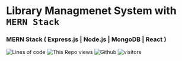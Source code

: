 # Library Managmenet System with `MERN Stack`
### MERN Stack ( Express.js | Node.js | MongoDB | React )
![Lines of code](https://img.shields.io/tokei/lines/github/induwarauthsara/lms?color=purple&label=Total%20Lines)
![This Repo views](https://gpvc.arturio.dev/induwarauthsara)
![Github](https://img.shields.io/github/followers/induwarauthsara?label=Follow&style=social)
![visitors](https://visitor-badge.laobi.icu/badge?page_id=induwarauthsara/lms) 
